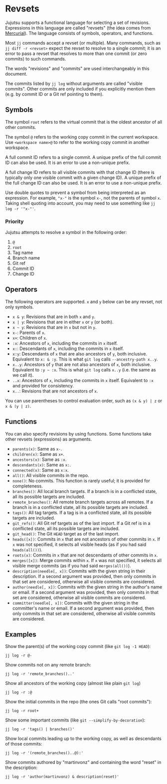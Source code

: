# Revsets

Jujutsu supports a functional language for selecting a set of revisions.
Expressions in this language are called "revsets" (the idea comes from
[Mercurial](https://www.mercurial-scm.org/repo/hg/help/revsets)). The language
consists of symbols, operators, and functions.

Most `jj` commands accept a revset (or multiple). Many commands, such as
`jj diff -r <revset>` expect the revset to resolve to a single commit; it is
an error to pass a revset that resolves to more than one commit (or zero
commits) to such commands.

The words "revisions" and "commits" are used interchangeably in this document.

The commits listed by `jj log` without arguments are called "visible commits".
Other commits are only included if you explicitly mention them (e.g. by commit
ID or a Git ref pointing to them).


## Symbols

The symbol `root` refers to the virtual commit that is the oldest ancestor of
all other commits.

The symbol `@` refers to the working copy commit in the current workspace. Use
`<workspace name>@` to refer to the working copy commit in another workspace.

A full commit ID refers to a single commit. A unique prefix of the full commit
ID can also be used. It is an error to use a non-unique prefix.

A full change ID refers to all visible commits with that change ID (there is
typically only one visible commit with a given change ID). A unique prefix of
the full change ID can also be used. It is an error to use a non-unique prefix.

Use double quotes to prevent a symbol from being interpreted as an expression.
For example, `"x-"` is the symbol `x-`, not the parents of symbol `x`.
Taking shell quoting into account, you may need to use something like
`jj log -r '"x-"'`.

### Priority

Jujutsu attempts to resolve a symbol in the following order:

1. `@`
2. `root`
3. Tag name
4. Branch name
5. Git ref
6. Commit ID
7. Change ID


## Operators

The following operators are supported. `x` and `y` below can be any revset, not
only symbols.

* `x & y`: Revisions that are in both `x` and `y`.
* `x | y`: Revisions that are in either `x` or `y` (or both).
* `x ~ y`: Revisions that are in `x` but not in `y`.
* `x-`: Parents of `x`.
* `x+`: Children of `x`.
* `:x`: Ancestors of `x`, including the commits in `x` itself.
* `x:`: Descendants of `x`, including the commits in `x` itself.
* `x:y`: Descendants of `x` that are also ancestors of `y`, both inclusive.
  Equivalent to `x: & :y`. This is what `git log` calls `--ancestry-path x..y`.
* `x..y`: Ancestors of `y` that are not also ancestors of `x`, both inclusive.
  Equivalent to `:y ~ :x`. This is what `git log` calls `x..y` (i.e. the same as
  we call it).
* `..x`: Ancestors of `x`, including the commits in `x` itself. Equivalent to
   `:x` and provided for consistency.
* `x..`: Revisions that are not ancestors of `x`.

You can use parentheses to control evaluation order, such as `(x & y) | z` or
`x & (y | z)`.


## Functions

You can also specify revisions by using functions. Some functions take other
revsets (expressions) as arguments.

* `parents(x)`: Same as `x-`.
* `children(x)`: Same as `x+`.
* `ancestors(x)`: Same as `:x`.
* `descendants(x)`: Same as `x:`.
* `connected(x)`: Same as `x:x`.
* `all()`: All visible commits in the repo.
* `none()`: No commits. This function is rarely useful; it is provided for
  completeness.
* `branches()`: All local branch targets. If a branch is in a conflicted state,
  all its possible targets are included.
* `remote_branches()`: All remote branch targets across all remotes. If a
  branch is in a conflicted state, all its possible targets are included.
* `tags()`: All tag targets. If a tag is in a conflicted state, all its
  possible targets are included.
* `git_refs()`:  All Git ref targets as of the last import. If a Git ref
  is in a conflicted state, all its possible targets are included.
* `git_head()`: The Git `HEAD` target as of the last import.
* `heads([x])`: Commits in `x` that are not ancestors of other commits in `x`.
  If `x` was not specified, it selects all visible heads (as if you had said
  `heads(all())`).
* `roots(x)`: Commits in `x` that are not descendants of other commits in `x`.
* `merges([x])`: Merge commits within `x`. If `x` was not specified, it selects
  all visible merge commits (as if you had said `merges(all())`).
* `description(needle[, x])`: Commits with the given string in their
  description. If a second argument was provided, then only commits in that set
  are considered, otherwise all visible commits are considered.
* `author(needle[, x])`: Commits with the given string in the author's name or
  email. If a second argument was provided, then only commits in that set
  are considered, otherwise all visible commits are considered.
* `committer(needle[, x])`: Commits with the given string in the committer's
  name or email. If a second argument was provided, then only commits in that
  set are considered, otherwise all visible commits are considered.


## Examples

Show the parent(s) of the working copy commit (like `git log -1 HEAD`):
```
jj log -r @-
```

Show commits not on any remote branch:
```
jj log -r 'remote_branches()..'
```

Show all ancestors of the working copy (almost like plain `git log`)
```
jj log -r :@
```

Show the initial commits in the repo (the ones Git calls "root commits"):
```
jj log -r root+
```

Show some important commits (like `git --simplify-by-decoration`):
```
jj log -r 'tags() | branches()'
```

Show local commits leading up to the working copy, as well as descendants of
those commits:
```
jj log -r '(remote_branches()..@):'
```

Show commits authored by "martinvonz" and containing the word "reset" in the
description:
```
jj log -r 'author(martinvonz) & description(reset)'
```
